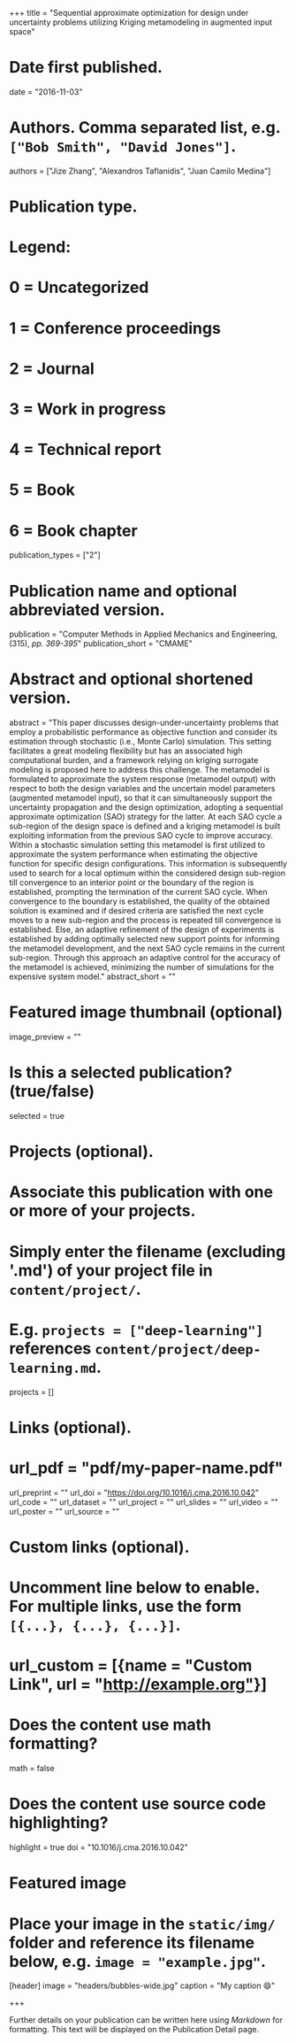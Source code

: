 +++
title = "Sequential approximate optimization for design under uncertainty problems utilizing Kriging metamodeling in augmented input space"

# Date first published.
date = "2016-11-03"

# Authors. Comma separated list, e.g. `["Bob Smith", "David Jones"]`.
authors = ["Jize Zhang", "Alexandros Taflanidis", "Juan Camilo Medina"]

# Publication type.
# Legend:
# 0 = Uncategorized
# 1 = Conference proceedings
# 2 = Journal
# 3 = Work in progress
# 4 = Technical report
# 5 = Book
# 6 = Book chapter
publication_types = ["2"]

# Publication name and optional abbreviated version.
publication = "Computer Methods in Applied Mechanics and Engineering, (315), _pp. 369-395_"
publication_short = "CMAME"

# Abstract and optional shortened version.
abstract = "This paper discusses design-under-uncertainty problems that employ a probabilistic performance as objective function and consider its estimation through stochastic (i.e., Monte Carlo) simulation. This setting facilitates a great modeling flexibility but has an associated high computational burden, and a framework relying on kriging surrogate modeling is proposed here to address this challenge. The metamodel is formulated to approximate the system response (metamodel output) with respect to both the design variables and the uncertain model parameters (augmented metamodel input), so that it can simultaneously support the uncertainty propagation and the design optimization, adopting a sequential approximate optimization (SAO) strategy for the latter. At each SAO cycle a sub-region of the design space is defined and a kriging metamodel is built exploiting information from the previous SAO cycle to improve accuracy. Within a stochastic simulation setting this metamodel is first utilized to approximate the system performance when estimating the objective function for specific design configurations. This information is subsequently used to search for a local optimum within the considered design sub-region till convergence to an interior point or the boundary of the region is established, prompting the termination of the current SAO cycle. When convergence to the boundary is established, the quality of the obtained solution is examined and if desired criteria are satisfied the next cycle moves to a new sub-region and the process is repeated till convergence is established. Else, an adaptive refinement of the design of experiments is established by adding optimally selected new support points for informing the metamodel development, and the next SAO cycle remains in the current sub-region. Through this approach an adaptive control for the accuracy of the metamodel is achieved, minimizing the number of simulations for the expensive system model."
abstract_short = ""

# Featured image thumbnail (optional)
image_preview = ""

# Is this a selected publication? (true/false)
selected = true

# Projects (optional).
#   Associate this publication with one or more of your projects.
#   Simply enter the filename (excluding '.md') of your project file in `content/project/`.
#   E.g. `projects = ["deep-learning"]` references `content/project/deep-learning.md`.
projects = []

# Links (optional).
# url_pdf = "pdf/my-paper-name.pdf"
url_preprint = ""
url_doi = "https://doi.org/10.1016/j.cma.2016.10.042"
url_code = ""
url_dataset = ""
url_project = ""
url_slides = ""
url_video = ""
url_poster = ""
url_source = ""

# Custom links (optional).
#   Uncomment line below to enable. For multiple links, use the form `[{...}, {...}, {...}]`.
# url_custom = [{name = "Custom Link", url = "http://example.org"}]

# Does the content use math formatting?
math = false

# Does the content use source code highlighting?
highlight = true
doi = "10.1016/j.cma.2016.10.042"
# Featured image
# Place your image in the `static/img/` folder and reference its filename below, e.g. `image = "example.jpg"`.
[header]
image = "headers/bubbles-wide.jpg"
caption = "My caption 😄"

+++

Further details on your publication can be written here using *Markdown* for formatting. This text will be displayed on the Publication Detail page.
